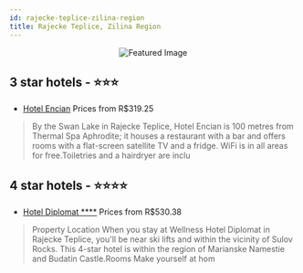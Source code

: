 ```yaml
---
id: rajecke-teplice-zilina-region
title: Rajecke Teplice, Zilina Region
---
```


<center><img src="https://i.travelapi.com/hotels/11000000/10210000/10209600/10209583/d29120cf_z.jpg" alt="Featured Image" /></center>


##  3 star hotels - ⭐️⭐️⭐️

-    [Hotel Encian](https://us.hurb.com/hotels/rajecke-teplice/hotel-encian-JNP-JP223664?cmp=18055) Prices from R$319.25
   > By the Swan Lake in Rajecke Teplice, Hotel Encian is 100 metres from Thermal Spa Aphrodite; it houses a restaurant with a bar and offers rooms with a flat-screen satellite TV and a fridge. WiFi is in all areas for free.Toiletries and a hairdryer are inclu

##  4 star hotels - ⭐️⭐️⭐️⭐️

-    [Hotel Diplomat ****](https://us.hurb.com/hotels/rajecke-teplice/hotel-diplomat-JNP-JP947960?cmp=18055) Prices from R$530.38
   > Property Location When you stay at Wellness Hotel Diplomat in Rajecke Teplice, you&apos;ll be near ski lifts and within the vicinity of Sulov Rocks. This 4-star hotel is within the region of Marianske Namestie and Budatin Castle.Rooms Make yourself at hom
